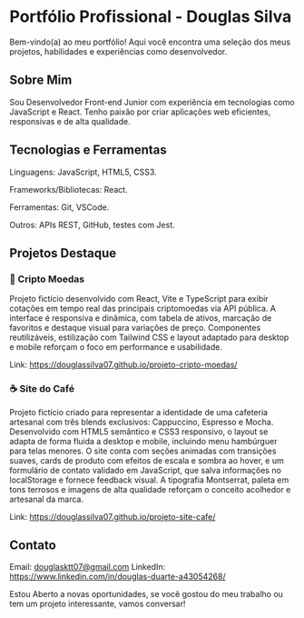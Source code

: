# Portfólio Profissional - Douglas Silva
Bem-vindo(a) ao meu portfólio! Aqui você encontra uma seleção dos meus projetos, habilidades e experiências como desenvolvedor.

## Sobre Mim
Sou Desenvolvedor Front-end Junior com experiência em tecnologias como JavaScript e React. Tenho paixão por criar aplicações web eficientes, responsivas e de alta qualidade.

## Tecnologias e Ferramentas 

Linguagens: JavaScript, HTML5, CSS3.

Frameworks/Bibliotecas: React.

Ferramentas: Git, VSCode.

Outros: APIs REST, GitHub, testes com Jest.

## Projetos Destaque

### 💸 Cripto Moedas
Projeto fictício desenvolvido com React, Vite e TypeScript para exibir cotações em tempo real das principais criptomoedas via API pública. A interface é responsiva e dinâmica, com tabela de ativos, marcação de favoritos e destaque visual para variações de preço. Componentes reutilizáveis, estilização com Tailwind CSS e layout adaptado para desktop e mobile reforçam o foco em performance e usabilidade.

Link: https://douglassilva07.github.io/projeto-cripto-moedas/

### ☕ Site do Café
Projeto fictício criado para representar a identidade de uma cafeteria artesanal com três blends exclusivos: Cappuccino, Espresso e Mocha. Desenvolvido com HTML5 semântico e CSS3 responsivo, o layout se adapta de forma fluida a desktop e mobile, incluindo menu hambúrguer para telas menores. O site conta com seções animadas com transições suaves, cards de produto com efeitos de escala e sombra ao hover, e um formulário de contato validado em JavaScript, que salva informações no localStorage e fornece feedback visual. A tipografia Montserrat, paleta em tons terrosos e imagens de alta qualidade reforçam o conceito acolhedor e artesanal da marca.
          
Link: https://douglassilva07.github.io/projeto-site-cafe/

## Contato

Email: douglasktt07@gmail.com
LinkedIn: https://www.linkedin.com/in/douglas-duarte-a43054268/

Estou Aberto a novas oportunidades, se você gostou do meu trabalho ou tem um projeto interessante, vamos conversar!
